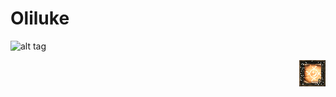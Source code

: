 # Oliluke

![alt tag](https://raw.github.com/lachrist/oliluke/oliluke.gif)

<img align="right" src="https://github.com/lachrist/oliluke/blob/master/oliluke.gif">